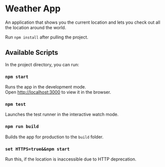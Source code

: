 # Weather App

An application that shows you the current location and lets you check out all the location around the world.

Run `npm install` after pulling the project.

## Available Scripts

In the project directory, you can run:

### `npm start`

Runs the app in the development mode.<br />
Open [http://localhost:3000](http://localhost:3000) to view it in the browser.

### `npm test`

Launches the test runner in the interactive watch mode.<br />

### `npm run build`

Builds the app for production to the `build` folder.<br />

### `set HTTPS=true&&npm start`
Run this, if the location is inaccessible due to HTTP deprecation.